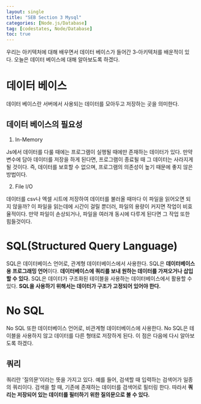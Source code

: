```yaml
---
layout: single
title: "SEB Section 3 Mysql"
categories: [Node.js/Database]
tag: [codestates, Node/Database]
toc: true
---
```


우리는 아키텍처에 대해 배우면서 데이터 베이스가 들어간 3-아키텍처를 배운적이 있다. 오늘은 데이터 베이스에 대해 알아보도록 하겠다.

# 데이터 베이스

데이터 베이스란 서버에서 사용되는 데이터를 모아두고 저장하는 곳을 의미한다.

## 데이터 베이스의 필요성

1. In-Memory

Js에서 데이터를 다룰 때에는 프로그램이 실행될 때에만 존재하는 데이터가 있다. 만약 변수에 담아 데이터를 저장을 하게 된다면, 프로그램이 종료될 때 그 데이터는 사라지게 될 것이다. 즉, 데이터를 보호할 수 없으며, 프로그램의 의존성이 높기 때문에 좋지 않은 방법이다.

2. File I/O

데이터를 csv나 엑셀 시트에 저장하여 데이터를 불러올 때마다 이 파일을 읽어오면 되지 않을까? 이 파일을 읽는데에 시간이 걸릴 뿐더러, 파일의 용량이 커지면 작업이 비효율적이다. 만약 파일이 손상되거나, 파일을 여러개 동시에 다루게 된다면 그 작업 또한 힘들것이다.

# SQL(Structured Query Language)

SQL은 데이터베이스 언어로, 관계형 데이터베이스에서 사용한다. SQL은 **데이터베이스 용 프로그래밍 언어**이다. **데이터베이스에 쿼리를 보내 원하는 데이터를 가져오거나 삽입할 수 있다.** SQL은 데이터가 구조화된 테이블을 사용하는 데이터베이스에서 활용할 수 있다. **SQL을 사용하기 위해서는 데이터가 구조가 고정되어 있어야 한다.**

# No SQL

No SQL 또한 데이터베이스 언어로, 비관계형 데이터베이스에 사용한다. No SQL은 테이블을 사용하지 않고 데이터를 다른 형태로 저장하게 된다. 이 점은 다음에 다시 알아보도록 하겠다.

## 쿼리

쿼리란 '질의문'이라는 뜻을 가지고 있다. 예를 들어, 검색할 때 입력하는 검색어가 일종의 쿼리이다. 검색을 할 때, 기존에 존재하는 데이터를 검색어로 필터링 한다. 따라서 **쿼리는 저장되어 있는 데이터를 필터하기 위한 질의문으로 볼 수 있다.**

